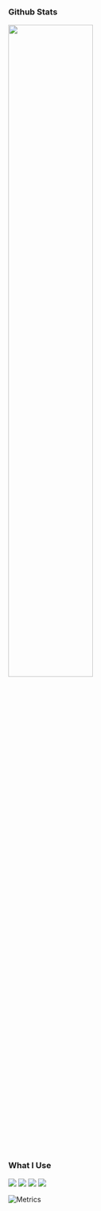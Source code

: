### Github Stats 
<img src="https://github-readme-stats.vercel.app/api?username=DooJayu&show_icons=true&layout=compact&count_private=true&hide_title=true&theme=dracula" style="width: 58%; max-width: 58%; min-width: 58%;"></a>

### What I Use
<p>
  <img src="https://img.shields.io/badge/python%20-%2314354C.svg?&style=for-the-badge&logo=python&logoColor=white"> 
  <img src="https://img.shields.io/badge/git%20-%23F05033.svg?&style=for-the-badge&logo=git&logoColor=white"> 
  <img src="https://img.shields.io/badge/github%20-%23121011.svg?&style=for-the-badge&logo=github&logoColor=white"> 
  <img src="https://img.shields.io/badge/html5%20-%23E34F26.svg?&style=for-the-badge&logo=html5&logoColor=white">
</p>

![Metrics](https://metrics.lecoq.io/DooJayu?template=classic&base.activity=0&base.community=0&base.repositories=0&base.metadata=0&isocalendar=1&isocalendar.duration=half-year&config.timezone=America%2FChicago)
